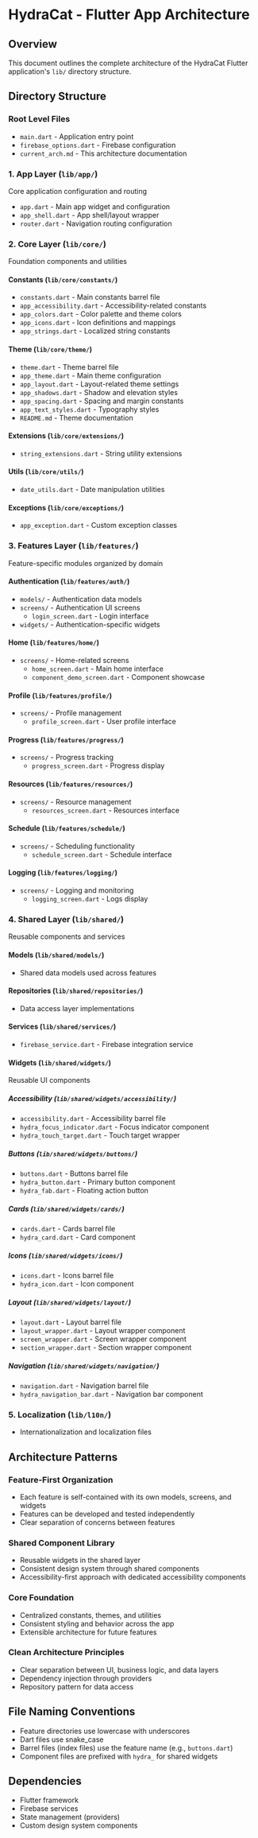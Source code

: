 # HydraCat - Flutter App Architecture

## Overview
This document outlines the complete architecture of the HydraCat Flutter application's `lib/` directory structure.

## Directory Structure

### Root Level Files
- `main.dart` - Application entry point
- `firebase_options.dart` - Firebase configuration
- `current_arch.md` - This architecture documentation

### 1. App Layer (`lib/app/`)
Core application configuration and routing
- `app.dart` - Main app widget and configuration
- `app_shell.dart` - App shell/layout wrapper
- `router.dart` - Navigation routing configuration

### 2. Core Layer (`lib/core/`)
Foundation components and utilities

#### Constants (`lib/core/constants/`)
- `constants.dart` - Main constants barrel file
- `app_accessibility.dart` - Accessibility-related constants
- `app_colors.dart` - Color palette and theme colors
- `app_icons.dart` - Icon definitions and mappings
- `app_strings.dart` - Localized string constants

#### Theme (`lib/core/theme/`)
- `theme.dart` - Theme barrel file
- `app_theme.dart` - Main theme configuration
- `app_layout.dart` - Layout-related theme settings
- `app_shadows.dart` - Shadow and elevation styles
- `app_spacing.dart` - Spacing and margin constants
- `app_text_styles.dart` - Typography styles
- `README.md` - Theme documentation

#### Extensions (`lib/core/extensions/`)
- `string_extensions.dart` - String utility extensions

#### Utils (`lib/core/utils/`)
- `date_utils.dart` - Date manipulation utilities

#### Exceptions (`lib/core/exceptions/`)
- `app_exception.dart` - Custom exception classes

### 3. Features Layer (`lib/features/`)
Feature-specific modules organized by domain

#### Authentication (`lib/features/auth/`)
- `models/` - Authentication data models
- `screens/` - Authentication UI screens
  - `login_screen.dart` - Login interface
- `widgets/` - Authentication-specific widgets

#### Home (`lib/features/home/`)
- `screens/` - Home-related screens
  - `home_screen.dart` - Main home interface
  - `component_demo_screen.dart` - Component showcase

#### Profile (`lib/features/profile/`)
- `screens/` - Profile management
  - `profile_screen.dart` - User profile interface

#### Progress (`lib/features/progress/`)
- `screens/` - Progress tracking
  - `progress_screen.dart` - Progress display

#### Resources (`lib/features/resources/`)
- `screens/` - Resource management
  - `resources_screen.dart` - Resources interface

#### Schedule (`lib/features/schedule/`)
- `screens/` - Scheduling functionality
  - `schedule_screen.dart` - Schedule interface

#### Logging (`lib/features/logging/`)
- `screens/` - Logging and monitoring
  - `logging_screen.dart` - Logs display

### 4. Shared Layer (`lib/shared/`)
Reusable components and services

#### Models (`lib/shared/models/`)
- Shared data models used across features

#### Repositories (`lib/shared/repositories/`)
- Data access layer implementations

#### Services (`lib/shared/services/`)
- `firebase_service.dart` - Firebase integration service

#### Widgets (`lib/shared/widgets/`)
Reusable UI components

##### Accessibility (`lib/shared/widgets/accessibility/`)
- `accessibility.dart` - Accessibility barrel file
- `hydra_focus_indicator.dart` - Focus indicator component
- `hydra_touch_target.dart` - Touch target wrapper

##### Buttons (`lib/shared/widgets/buttons/`)
- `buttons.dart` - Buttons barrel file
- `hydra_button.dart` - Primary button component
- `hydra_fab.dart` - Floating action button

##### Cards (`lib/shared/widgets/cards/`)
- `cards.dart` - Cards barrel file
- `hydra_card.dart` - Card component

##### Icons (`lib/shared/widgets/icons/`)
- `icons.dart` - Icons barrel file
- `hydra_icon.dart` - Icon component

##### Layout (`lib/shared/widgets/layout/`)
- `layout.dart` - Layout barrel file
- `layout_wrapper.dart` - Layout wrapper component
- `screen_wrapper.dart` - Screen wrapper component
- `section_wrapper.dart` - Section wrapper component

##### Navigation (`lib/shared/widgets/navigation/`)
- `navigation.dart` - Navigation barrel file
- `hydra_navigation_bar.dart` - Navigation bar component

### 5. Localization (`lib/l10n/`)
- Internationalization and localization files

## Architecture Patterns

### Feature-First Organization
- Each feature is self-contained with its own models, screens, and widgets
- Features can be developed and tested independently
- Clear separation of concerns between features

### Shared Component Library
- Reusable widgets in the shared layer
- Consistent design system through shared components
- Accessibility-first approach with dedicated accessibility components

### Core Foundation
- Centralized constants, themes, and utilities
- Consistent styling and behavior across the app
- Extensible architecture for future features

### Clean Architecture Principles
- Clear separation between UI, business logic, and data layers
- Dependency injection through providers
- Repository pattern for data access

## File Naming Conventions
- Feature directories use lowercase with underscores
- Dart files use snake_case
- Barrel files (index files) use the feature name (e.g., `buttons.dart`)
- Component files are prefixed with `hydra_` for shared widgets

## Dependencies
- Flutter framework
- Firebase services
- State management (providers)
- Custom design system components
